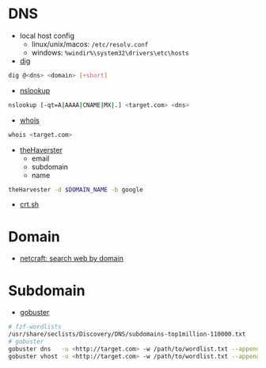 # DNS

- local host config
	- linux/unix/macos: `/etc/resolv.conf`
	- windows: `%windir%\system32\drivers\etc\hosts`
- [dig](https://www.kali.org/tools/bind9/#dig)
```bash
dig @<dns> <domain> [+short]
```
- [nslookup](https://www.kali.org/tools/bind9/#nslookup)
```bash
nslookup [-qt=A|AAAA|CNAME|MX|.] <target.com> <dns>
```
- [whois](https://www.kali.org/tools/whois/#whois)
```bash
whois <target.com>
```
- [theHaverster](https://github.com/laramies/theHarvester)
	- email
	- subdomain
	- name
```bash
theHarvester -d $DOMAIN_NAME -b google
```
- [crt.sh](https://crt.sh)

# Domain

- [netcraft: search web by domain](https://searchdns.netcraft.com)

# Subdomain

- [gobuster](https://github.com/OJ/gobuster)
```bash
# fzf-wordlists
/usr/share/seclists/Discovery/DNS/subdomains-top1million-110000.txt
# gobuster
gobuster dns   -u <http://target.com> -w /path/to/wordlist.txt --append-domain -t $THREAD_NUM
gobuster vhost -u <http://target.com> -w /path/to/wordlist.txt --append-domain -t $THREAD_NUM
```